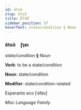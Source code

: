 ```yaml
---
id: ëtsö
slug: ëtsö
title: ËTSÖ
sidebar_position: 57
hoverText: state/condition § Noun
---
```


### ëtsö&emsp;<span kind="abugida">ɽ̆ʇɐı</span>

*state/condition* **§** Noun

**Verb**: to be a state/condition

**Noun**: state/condition

**Modifier**: state/condition-related

Esperanto eco [ˈet͡so]

*Misc Language Family*